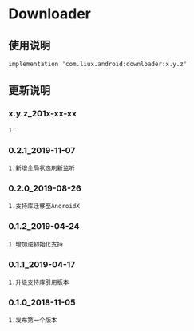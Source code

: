﻿Downloader
===

使用说明
---
```
implementation 'com.liux.android:downloader:x.y.z'
```

更新说明
---
### x.y.z_201x-xx-xx
    1.

### 0.2.1_2019-11-07
    1.新增全局状态刷新监听

### 0.2.0_2019-08-26
    1.支持库迁移至AndroidX

### 0.1.2_2019-04-24
    1.增加逆初始化支持

### 0.1.1_2019-04-17
    1.升级支持库引用版本

### 0.1.0_2018-11-05
    1.发布第一个版本